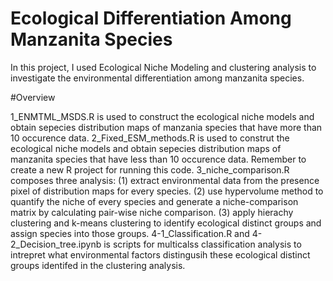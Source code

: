 # Ecological Differentiation Among Manzanita Species
In this project, I used Ecological Niche Modeling and clustering analysis to investigate the environmental differentiation among manzanita species.

#Overview

1_ENMTML_MSDS.R is used to construct the ecological niche models and obtain sepecies distribution maps of manzania species that have more than 10 occurence data. 
2_Fixed_ESM_methods.R is used to construt the ecological niche models and obtain sepecies distribution maps of manzanita species that have less than 10 occurence data. Remember to create a new R project for running this code.
3_niche_comparison.R composes three analysis: (1) extract environmental data from the presence pixel of distribution maps for every species. (2) use hypervolume method to quantify the niche of every species and generate a niche-comparison matrix by calculating pair-wise niche comparison. (3) apply hierachy clustering and k-means clustering to identify ecological distinct groups and assign species into those groups.
4-1_Classification.R and 4-2_Decision_tree.ipynb is scripts for multicalss classification analysis to intrepret what environmental factors distingusih these ecological distinct groups identifed in the clustering analysis.
